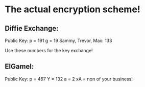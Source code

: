 # The actual encryption scheme!

## Diffie Exchange: 
Public Key: 
p = 191
g = 19
Sammy, Trevor, Max: 133 

Use these numbers for the key exchange!

## ElGamel: 
Public Key: 
p = 467
Y = 132
a = 2
xA = non of your business!
